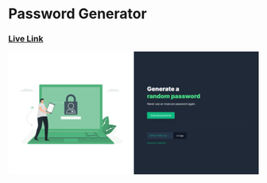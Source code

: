 # Password Generator
### [Live Link](https://password-generator.netlify.app/)

![My Image](Screenshot_2.png)
